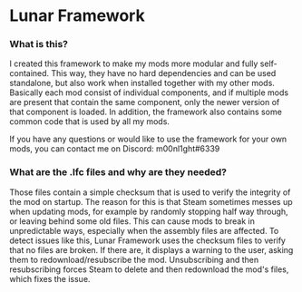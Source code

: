 
# Lunar Framework

### What is this?

I created this framework to make my mods more modular and fully self-contained. This way, they have no hard dependencies and can be used standalone, but also work when installed together with my other mods.
Basically each mod consist of individual components, and if multiple mods are present that contain the same component, only the newer version of that component is loaded.
In addition, the framework also contains some common code that is used by all my mods.

If you have any questions or would like to use the framework for your own mods, you can contact me on Discord: m00nl1ght#6339

### What are the .lfc files and why are they needed?

Those files contain a simple checksum that is used to verify the integrity of the mod on startup.
The reason for this is that Steam sometimes messes up when updating mods, for example by randomly stopping half way through, or leaving behind some old files.
This can cause mods to break in unpredictable ways, especially when the assembly files are affected.
To detect issues like this, Lunar Framework uses the checksum files to verify that no files are broken.
If there are, it displays a warning to the user, asking them to redownload/resubscribe the mod.
Unsubscribing and then resubscribing forces Steam to delete and then redownload the mod's files, which fixes the issue.
